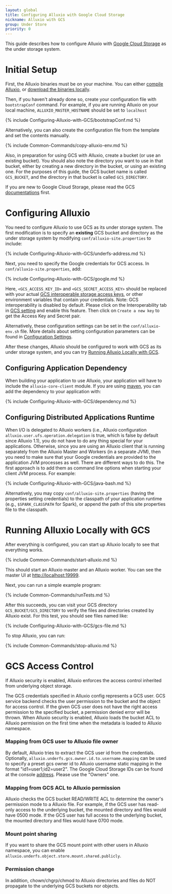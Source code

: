 ```yaml
---
layout: global
title: Configuring Alluxio with Google Cloud Storage 
nickname: Alluxio with GCS 
group: Under Store
priority: 0
---
```


This guide describes how to configure Alluxio with [Google Cloud Storage](https://cloud.google.com/storage/) as the
under storage system.

# Initial Setup

First, the Alluxio binaries must be on your machine. You can either
[compile Alluxio](Building-Alluxio-Master-Branch.html), or
[download the binaries locally](Running-Alluxio-Locally.html).

Then, if you haven't already done so, create your configuration file with `bootstrapConf` command.
For example, if you are running Alluxio on your local machine, `ALLUXIO_MASTER_HOSTNAME` should be set to `localhost`

{% include Configuring-Alluxio-with-GCS/bootstrapConf.md %}
 
Alternatively, you can also create the configuration file from the template and set the contents manually. 

{% include Common-Commands/copy-alluxio-env.md %}


Also, in preparation for using GCS with Alluxio, create a bucket (or use an existing bucket). You
should also note the directory you want to use in that bucket, either by creating a new directory in
the bucket, or using an existing one. For the purposes of this guide, the GCS bucket name is called
`GCS_BUCKET`, and the directory in that bucket is called `GCS_DIRECTORY`.

If you are new to Google Cloud Storage, please read the GCS [documentations](https://cloud.google.com/storage/docs/overview) first.

# Configuring Alluxio

You need to configure Alluxio to use GCS as its under storage system.
The first modification is to specify an **existing** GCS
bucket and directory as the under storage system by modifying `conf/alluxio-site.properties`
to include:

{% include Configuring-Alluxio-with-GCS/underfs-address.md %}

Next, you need to specify the Google credentials for GCS access. In `conf/alluxio-site.properties`, add:

{% include Configuring-Alluxio-with-GCS/google.md %}

Here, `<GCS_ACCESS_KEY_ID>` and `<GCS_SECRET_ACCESS_KEY>` should be replaced with your actual
[GCS interoperable storage access keys](https://console.cloud.google.com/storage/settings),
or other environment variables that contain your credentials.
Note: GCS interoperability is disabled by default. Please click on the Interoperability tab
in [GCS setting](https://console.cloud.google.com/storage/settings) and enable this feature.
Then click on `Create a new key` to get the Access Key and Secret pair.

Alternatively, these configuration settings can be set in the `conf/alluxio-env.sh` file. More
details about setting configuration parameters can be found in
[Configuration Settings](Configuration-Settings.html#environment-variables).

After these changes, Alluxio should be configured to work with GCS as its under storage system, and
you can try [Running Alluxio Locally with GCS](#running-alluxio-locally-with-gcs).

## Configuring Application Dependency 

When building your application to use Alluxio, your application will have to include the
`alluxio-core-client` module. If you are using [maven](https://maven.apache.org/), you can add the
dependency to your application with:

{% include Configuring-Alluxio-with-GCS/dependency.md %}

## Configuring Distributed Applications Runtime
When I/O is delegated to Alluxio workers (i.e., Alluxio configuration `alluxio.user.ufs.operation.delegation` is true, 
which is false by default since Alluxio 1.1), you do not have to do any thing special for your applications.
Otherwise, since you are using an Alluxio client that is running separately from the Alluxio Master and Workers (in
a separate JVM), then you need to make sure that your Google credentials are provided to the
application JVM processes as well. There are different ways to do this. The first approach is to add them as command line
options when starting your client JVM process. For example:

{% include Configuring-Alluxio-with-GCS/java-bash.md %}

Alternatively, you may copy `conf/alluxio-site.properties` (having the properties setting credentials) to the classpath
of your application runtime (e.g., `$SPARK_CLASSPATH` for Spark), or append the path of this site properties file to
the classpath.

# Running Alluxio Locally with GCS 

After everything is configured, you can start up Alluxio locally to see that everything works.

{% include Common-Commands/start-alluxio.md %}

This should start an Alluxio master and an Alluxio worker. You can see the master UI at
[http://localhost:19999](http://localhost:19999).

Next, you can run a simple example program:

{% include Common-Commands/runTests.md %}

After this succeeds, you can visit your GCS directory `GCS_BUCKET/GCS_DIRECTORY` to verify the files
and directories created by Alluxio exist. For this test, you should see files named like:

{% include Configuring-Alluxio-with-GCS/gcs-file.md %}

To stop Alluxio, you can run:

{% include Common-Commands/stop-alluxio.md %}

# GCS Access Control

If Alluxio security is enabled, Alluxio enforces the access control inherited from underlying object storage.

The GCS credentials specified in Alluxio config represents a GCS user. GCS service backend checks the user permission to the bucket and the object for access control.
If the given GCS user does not have the right access permission to the specified bucket, a permission denied error will be thrown.
When Alluxio security is enabled, Alluxio loads the bucket ACL to Alluxio permission on the first time when the metadata is loaded to Alluxio namespace.

### Mapping from GCS user to Alluxio file owner
By default, Alluxio tries to extract the GCS user id from the credentials. Optionally, `alluxio.underfs.gcs.owner.id.to.username.mapping` can be used to
specify a preset gcs owner id to Alluxio username static mapping in the format "id1=user1;id2=user2".
The Google Cloud Storage IDs can be found at the console [address](https://console.cloud.google.com/storage/settings). Please use the "Owners" one.

### Mapping from GCS ACL to Alluxio permission
Alluxio checks the GCS bucket READ/WRITE ACL to determine the owner's permission mode to a Alluxio file. For example, if the GCS user has read-only access to the
underlying bucket, the mounted directory and files would have 0500 mode. If the GCS user has full access to the underlying bucket, the mounted directory
and files would have 0700 mode.

### Mount point sharing
If you want to share the GCS mount point with other users in Alluxio namespace, you can enable `alluxio.underfs.object.store.mount.shared.publicly`.

### Permission change
In addition, chown/chgrp/chmod to Alluxio directories and files do NOT propagate to the underlying GCS buckets nor objects.
